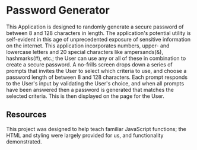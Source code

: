 # Password Generator

This Application is designed to randomly generate a secure password of between 8 and 128 characters in length. The application's potential utility is self-evident in this age of unprecedented exposure of sensitive information on the internet. This application incorporates numbers, upper- and lowercase letters and 20 special characters like ampersands(&), hashmarks(#), etc.; the User can use any or all of these in combination to create a secure password. A no-frills screen drops down a series of prompts that invites the User to select which criteria to use, and choose a password length of between 8 and 128 characters. Each prompt responds to the User's input by validating the User's choice, and when all prompts have been answered then a password is generated that matches the selected criteria. This is then displayed on the page for the User.


## Resources

This project was designed to help teach familiar JavaScript functions; the HTML and styling were largely provided for us, and functionality demonstrated.

